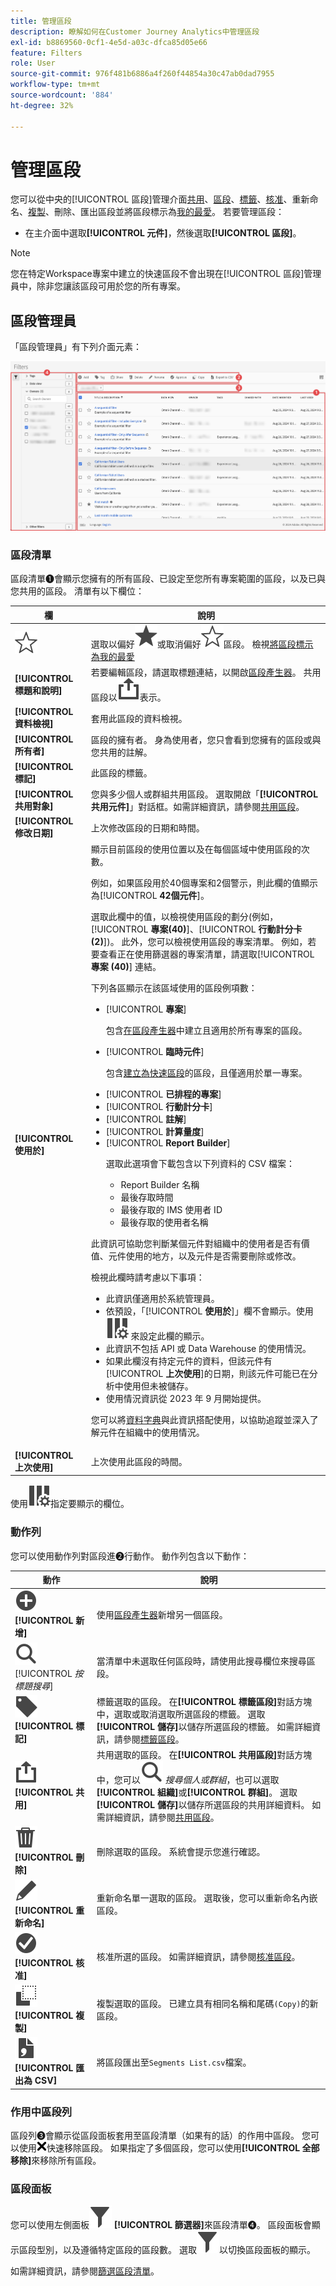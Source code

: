 ```yaml
---
title: 管理區段
description: 瞭解如何在Customer Journey Analytics中管理區段
exl-id: b8869560-0cf1-4e5d-a03c-dfca85d05e66
feature: Filters
role: User
source-git-commit: 976f481b6886a4f260f44854a30c47ab0dad7955
workflow-type: tm+mt
source-wordcount: '884'
ht-degree: 32%

---
```


# 管理區段


您可以從中央的[!UICONTROL 區段]管理介面[共用](filters-share.md)、[區段](filters-filter.md)、[標籤](filters-tag.md)、[核准](filters-approve.md)、重新命名、[複製](filters-copy.md)、刪除、匯出區段並將區段標示為[我的最愛](filters-favorite.md)。 若要管理區段：

* 在主介面中選取&#x200B;**[!UICONTROL 元件]**，然後選取&#x200B;**[!UICONTROL 區段]**。


>[!NOTE]
>
>您在特定Workspace專案中建立的快速區段不會出現在[!UICONTROL 區段]管理員中，除非您讓該區段可用於您的所有專案。
>

## 區段管理員

「區段管理員」有下列介面元素：

![區段介面](assets/filters-manager.png)

### 區段清單

區段清單➊會顯示您擁有的所有區段、已設定至您所有專案範圍的區段，以及已與您共用的區段。 清單有以下欄位：

| 欄 | 說明 |
| --- | --- | 
| ![StarOutline](/help/assets/icons/StarOutline.svg) | 選取以偏好![Star](/help/assets/icons/Star.svg)或取消偏好![StarOutline](/help/assets/icons/StarOutline.svg)區段。 檢視[將區段標示為我的最愛](/help/components/filters/filters-favorite.md) |
| **[!UICONTROL 標題和說明]** | 若要編輯區段，請選取標題連結，以開啟[區段產生器](filter-builder.md)。 共用區段以![共用](/help/assets/icons/ShareAlt.svg)表示。 |
| **[!UICONTROL 資料檢視]** | 套用此區段的資料檢視。 |
| **[!UICONTROL 所有者]** | 區段的擁有者。 身為使用者，您只會看到您擁有的區段或與您共用的註解。 |
| **[!UICONTROL 標記]** | 此區段的標籤。 |
| **[!UICONTROL 共用對象]** | 您與多少個人或群組共用區段。 選取開啟「**[!UICONTROL 共用元件]**」對話框。如需詳細資訊，請參閱[共用區段](filters-share.md)。 |
| **[!UICONTROL 修改日期]** | 上次修改區段的日期和時間。 |
| **[!UICONTROL 使用於]** | 顯示目前區段的使用位置以及在每個區域中使用區段的次數。 <p>例如，如果區段用於40個專案和2個警示，則此欄的值顯示為&#x200B;[!UICONTROL **42個元件**]。</p> <p>選取此欄中的值，以檢視使用區段的劃分(例如，[!UICONTROL **專案(40)**]、[!UICONTROL **行動計分卡(2)**])。 此外，您可以檢視使用區段的專案清單。 例如，若要查看正在使用篩選器的專案清單，請選取&#x200B;[!UICONTROL **專案 (40)**] 連結。</p><p>下列各區顯示在該區域使用的區段例項數：</p>  <ul><li>[!UICONTROL **專案**]<p>包含[在區段產生器](/help/components/filters/filter-builder.md#)中建立且適用於所有專案的區段。</p></li><li>[!UICONTROL **臨時元件**]<p>包含[建立為快速區段](/help/components/filters/quick-filters.md)的區段，且僅適用於單一專案。</p></li><li>[!UICONTROL **已排程的專案**]</li><li>[!UICONTROL **行動計分卡**]</li><li>[!UICONTROL **註解**]</li><li>[!UICONTROL **計算量度**]</li><li>[!UICONTROL **Report Builder**]<p>選取此選項會下載包含以下列資料的 CSV 檔案：</p><ul><li>Report Builder 名稱</li><li>最後存取時間</li><li>最後存取的 IMS 使用者 ID</li><li>最後存取的使用者名稱</li></ul></li></ul><p>此資訊可協助您判斷某個元件對組織中的使用者是否有價值、元件使用的地方，以及元件是否需要刪除或修改。</p><p>檢視此欄時請考慮以下事項：</p><ul><li>此資訊僅適用於系統管理員。</li><li>依預設，「[!UICONTROL **使用於**]」欄不會顯示。使用 ![ColumnSetting](/help/assets/icons/ColumnSetting.svg) 來設定此欄的顯示。</li><li>此資訊不包括 API 或 Data Warehouse 的使用情況。</li><li>如果此欄沒有持定元件的資料，但該元件有&#x200B;[!UICONTROL **上次使用**]&#x200B;的日期，則該元件可能已在分析中使用但未被儲存。</li><li>使用情況資訊從 2023 年 9 月開始提供。</li></ul><p>您可以將[資料字典](/help/components/data-dictionary/data-dictionary-overview.md)與此資訊搭配使用，以協助追蹤並深入了解元件在組織中的使用情況。</p> |
| **[!UICONTROL 上次使用]** | 上次使用此區段的時間。 |

使用![ColumnSetting](/help/assets/icons/ColumnSetting.svg)指定要顯示的欄位。

### 動作列

您可以使用動作列對區段進➋行動作。 動作列包含以下動作：

| 動作 | 說明 |
|---|---|
| ![AddCircle](/help/assets/icons/AddCircle.svg) **[!UICONTROL 新增]** | 使用[區段產生器](filter-builder.md)新增另一個區段。 |
| ![搜尋](/help/assets/icons/Search.svg) [!UICONTROL *按標題搜尋*] | 當清單中未選取任何區段時，請使用此搜尋欄位來搜尋區段。 |
| ![Label](/help/assets/icons/Label.svg)**[!UICONTROL 標記]** | 標籤選取的區段。 在&#x200B;**[!UICONTROL 標籤區段]**&#x200B;對話方塊中，選取或取消選取所選區段的標籤。 選取&#x200B;**[!UICONTROL 儲存]**&#x200B;以儲存所選區段的標籤。 如需詳細資訊，請參閱[標籤區段](/help/components/filters/filters-tag.md)。 |
| ![Share](/help/assets/icons/ShareAlt.svg)**[!UICONTROL 共用]** | 共用選取的區段。 在&#x200B;**[!UICONTROL 共用區段]**&#x200B;對話方塊中，您可以![搜尋](/help/assets/icons/Search.svg) *搜尋個人或群組*，也可以選取&#x200B;**[!UICONTROL 組織]**&#x200B;或&#x200B;**[!UICONTROL 群組]**。 選取&#x200B;**[!UICONTROL 儲存]**&#x200B;以儲存所選區段的共用詳細資料。 如需詳細資訊，請參閱[共用區段](filters-share.md)。 |
| ![Delete](/help/assets/icons/Delete.svg)**[!UICONTROL 刪除]** | 刪除選取的區段。 系統會提示您進行確認。 |
| ![編輯](/help/assets/icons/Edit.svg) **[!UICONTROL 重新命名]** | 重新命名單一選取的區段。 選取後，您可以重新命名內嵌區段。 |
| ![CheckmarkCircle](/help/assets/icons/CheckmarkCircle.svg) **[!UICONTROL 核准]** | 核准所選的區段。 如需詳細資訊，請參閱[核准區段](filters-approve.md)。 |
| ![複製](/help/assets/icons/Copy.svg)  **[!UICONTROL 複製]** | 複製選取的區段。 已建立具有相同名稱和尾碼`(Copy)`的新區段。 |
| ![FileCSV](/help/assets/icons/FileCSV.svg) **[!UICONTROL 匯出為 CSV]** | 將區段匯出至`Segments List.csv`檔案。 |

### 作用中區段列

區段列➌會顯示從區段面板套用至區段清單（如果有的話）的作用中區段。 您可以使用![CrossSize75](/help/assets/icons/CrossSize75.svg)快速移除區段。 如果指定了多個區段，您可以使用&#x200B;**[!UICONTROL 全部移除]**&#x200B;來移除所有區段。

### 區段面板

您可以使用左側面板![區段](/help/assets/icons/Filter.svg) **[!UICONTROL 篩選器]**&#x200B;來區段清單➍。 區段面板會顯示區段型別，以及遵循特定區段的區段數。 選取![區段](/help/assets/icons/Filter.svg)以切換區段面板的顯示。

如需詳細資訊，請參閱[篩選區段清單](filters-filter.md)。
